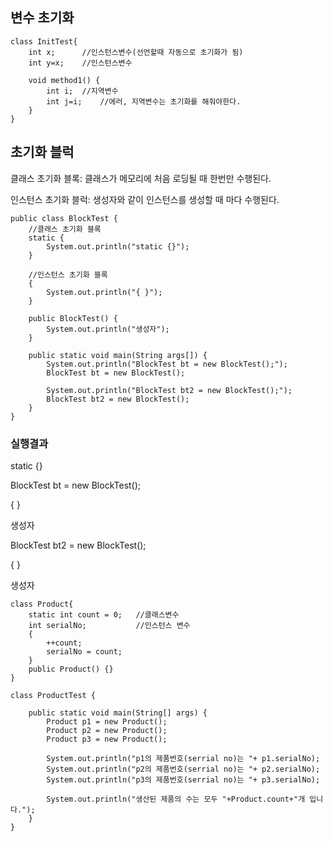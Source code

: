 변수 초기화
-------------
```
class InitTest{
	int x;		//인스턴스변수(선언할때 자동으로 초기화가 됨)
	int y=x;	//인스턴스변수
	
	void method1() {
		int i;	//지역변수
		int j=i;	//에러, 지역변수는 초기화를 해줘야한다. 
	}
}
```

초기화 블럭
-------------
클래스 초기화 블록: 클래스가 메모리에 처음 로딩될 때 한번만 수행된다.

인스턴스 초기화 블럭: 생성자와 같이 인스턴스를 생성할 때 마다 수행된다.

```
public class BlockTest {
	//클래스 초기화 블록
	static {
		System.out.println("static {}");
	}
	
	//인스턴스 초기화 블록
	{
		System.out.println("{ }");
	}
	
	public BlockTest() {
		System.out.println("생성자");
	}
	
	public static void main(String args[]) {
		System.out.println("BlockTest bt = new BlockTest();");
		BlockTest bt = new BlockTest();
		
		System.out.println("BlockTest bt2 = new BlockTest();");
		BlockTest bt2 = new BlockTest();
	}
}
```
### 실행결과

static {}

BlockTest bt = new BlockTest();

{ }

생성자

BlockTest bt2 = new BlockTest();

{ }

생성자

```
class Product{
	static int count = 0;	//클래스변수
	int serialNo;			//인스턴스 변수
	{
		++count;
		serialNo = count;
	}
	public Product() {}
}

class ProductTest {

	public static void main(String[] args) {
		Product p1 = new Product();
		Product p2 = new Product();
		Product p3 = new Product();

		System.out.println("p1의 제품번호(serrial no)는 "+ p1.serialNo);
		System.out.println("p2의 제품번호(serrial no)는 "+ p2.serialNo);
		System.out.println("p3의 제품번호(serrial no)는 "+ p3.serialNo);
		
		System.out.println("생산된 제품의 수는 모두 "+Product.count+"개 입니다.");
	}
}
```
